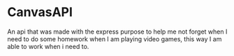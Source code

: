 # CanvasAPI
An api that was made with the express purpose to help me not forget when I need to do some homework when I am playing video games, this way I am able to work when i need to.
